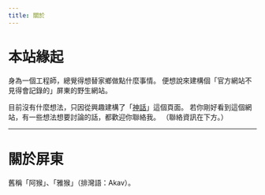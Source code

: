 ```yaml
---
title: 關於
---
```


# 本站緣起

身為一個工程師，總覺得想替家鄉做點什麼事情。
便想說來建構個「官方網站不見得會記錄的」屏東的野生網站。

目前沒有什麼想法，只因從興趣建構了「[神話](/myth.html)」這個頁面。
若你剛好看到這個網站，有一些想法想要討論的話，都歡迎你聯絡我。
（聯絡資訊在下方。）

----

# 關於屏東

舊稱「阿猴」、「雅猴」（排灣語：Akav）。

